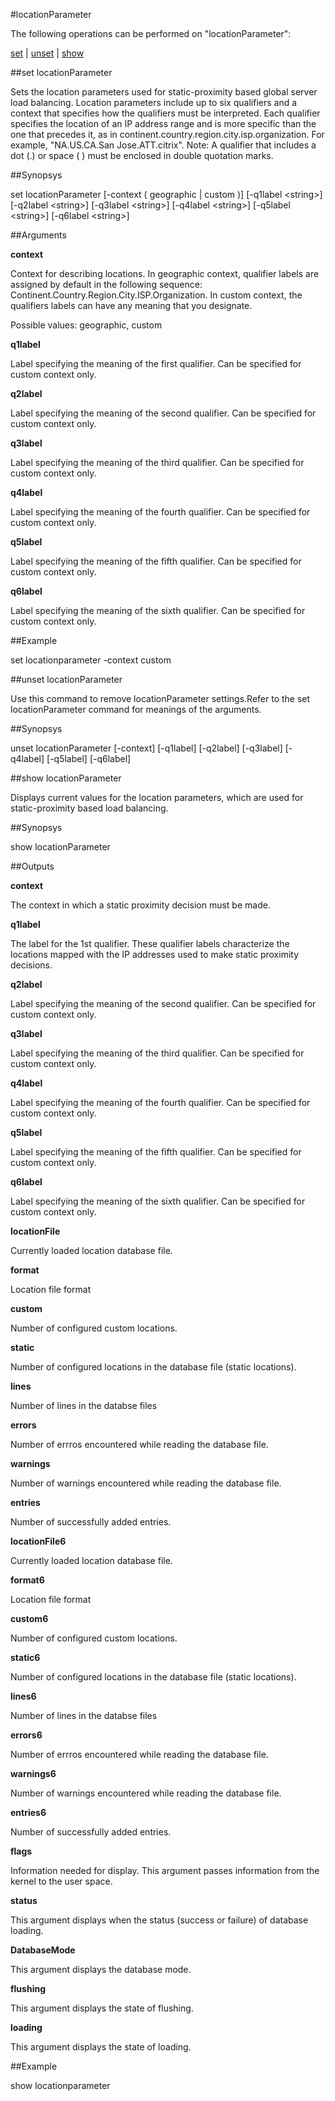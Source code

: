 #locationParameter

The following operations can be performed on "locationParameter":


[set](#set-locationparameter) | [unset](#unset-locationparameter) | [show](#show-locationparameter)

##set locationParameter

Sets the location parameters used for static-proximity based global server load balancing. Location parameters include up to six qualifiers and a context that specifies how the qualifiers must be interpreted. Each qualifier specifies the location of an IP address range and is more specific than the one that precedes it, as in continent.country.region.city.isp.organization. For example, "NA.US.CA.San Jose.ATT.citrix". Note: A qualifier that includes a dot (.) or space ( ) must be enclosed in double quotation marks.


##Synopsys

set locationParameter [-context ( geographic | custom )] [-q1label &lt;string>] [-q2label &lt;string>] [-q3label &lt;string>] [-q4label &lt;string>] [-q5label &lt;string>] [-q6label &lt;string>]


##Arguments

<b>context</b>
Context for describing locations. In geographic context, qualifier labels are assigned by default in the following sequence: Continent.Country.Region.City.ISP.Organization. In custom context, the qualifiers labels can have any meaning that you designate.
Possible values: geographic, custom

<b>q1label</b>
Label specifying the meaning of the first qualifier. Can be specified for custom context only.

<b>q2label</b>
Label specifying the meaning of the second qualifier. Can be specified for custom context only.

<b>q3label</b>
Label specifying the meaning of the third qualifier. Can be specified for custom context only.

<b>q4label</b>
Label specifying the meaning of the fourth qualifier. Can be specified for custom context only.

<b>q5label</b>
Label specifying the meaning of the fifth qualifier. Can be specified for custom context only.

<b>q6label</b>
Label specifying the meaning of the sixth qualifier. Can be specified for custom context only.



##Example

set locationparameter -context   custom

##unset locationParameter

Use this command to remove  locationParameter settings.Refer to the set  locationParameter command for meanings of the arguments.


##Synopsys

unset locationParameter [-context] [-q1label] [-q2label] [-q3label] [-q4label] [-q5label] [-q6label]


##show locationParameter

Displays current values for the location parameters, which are used for static-proximity based load balancing.


##Synopsys

show locationParameter


##Outputs

<b>context</b>
The context in which a static proximity decision must be made.

<b>q1label</b>
The label for the 1st qualifier. These qualifier labels characterize the locations mapped with the IP addresses used to make static proximity decisions.

<b>q2label</b>
Label specifying the meaning of the second qualifier. Can be specified for custom context only.

<b>q3label</b>
Label specifying the meaning of the third qualifier. Can be specified for custom context only.

<b>q4label</b>
Label specifying the meaning of the fourth qualifier. Can be specified for custom context only.

<b>q5label</b>
Label specifying the meaning of the fifth qualifier. Can be specified for custom context only.

<b>q6label</b>
Label specifying the meaning of the sixth qualifier. Can be specified for custom context only.

<b>locationFile</b>
Currently loaded location database file.

<b>format</b>
Location file format

<b>custom</b>
Number of configured custom locations.

<b>static</b>
Number of configured locations in the database file (static locations).

<b>lines</b>
Number of lines in the databse files

<b>errors</b>
Number of errros encountered while reading the database file.

<b>warnings</b>
Number of warnings encountered while reading the database file.

<b>entries</b>
Number of successfully added entries.

<b>locationFile6</b>
Currently loaded location database file.

<b>format6</b>
Location file format

<b>custom6</b>
Number of configured custom locations.

<b>static6</b>
Number of configured locations in the database file (static locations).

<b>lines6</b>
Number of lines in the databse files

<b>errors6</b>
Number of errros encountered while reading the database file.

<b>warnings6</b>
Number of warnings encountered while reading the database file.

<b>entries6</b>
Number of successfully added entries.

<b>flags</b>
Information needed for display. This argument passes information from the kernel to the user space.

<b>status</b>
This argument displays when the status (success or failure) of database loading.

<b>DatabaseMode</b>
This argument displays the database mode.

<b>flushing</b>
This argument displays the state of flushing.

<b>loading</b>
This argument displays the state of loading.



##Example

show locationparameter

